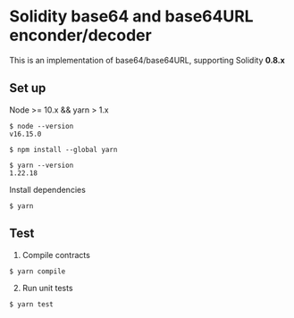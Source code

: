 # Solidity base64 and base64URL enconder/decoder
This is an implementation of base64/base64URL, supporting Solidity **0.8.x**

## Set up
Node >= 10.x && yarn > 1.x
```
$ node --version
v16.15.0

$ npm install --global yarn

$ yarn --version
1.22.18
```

Install dependencies
```
$ yarn
```
## Test
1. Compile contracts
```
$ yarn compile
```
2. Run unit tests
```
$ yarn test
```